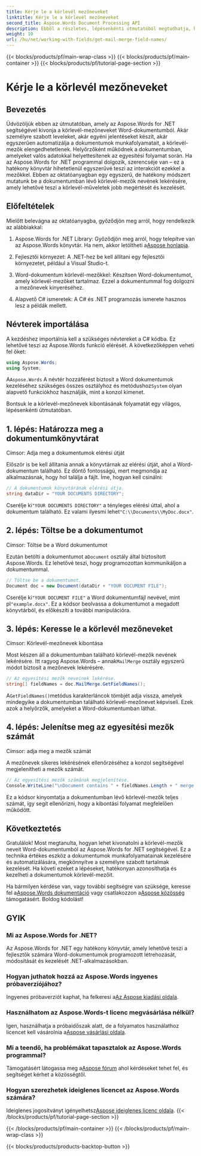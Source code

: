 ```yaml
---
title: Kérje le a körlevél mezőneveket
linktitle: Kérje le a körlevél mezőneveket
second_title: Aspose.Words Document Processing API
description: Ebből a részletes, lépésenkénti útmutatóból megtudhatja, hogyan vonhatja ki a körlevél-mezők neveit Word-dokumentumból az Aspose.Words for .NET használatával.
weight: 10
url: /hu/net/working-with-fields/get-mail-merge-field-names/
---
```


{{< blocks/products/pf/main-wrap-class >}}
{{< blocks/products/pf/main-container >}}
{{< blocks/products/pf/tutorial-page-section >}}

# Kérje le a körlevél mezőneveket

## Bevezetés

Üdvözöljük ebben az útmutatóban, amely az Aspose.Words for .NET segítségével kivonja a körlevél-mezőneveket Word-dokumentumból. Akár személyre szabott leveleket, akár egyéni jelentéseket készít, akár egyszerűen automatizálja a dokumentumok munkafolyamatait, a körlevél-mezők elengedhetetlenek. Helyőrzőként működnek a dokumentumban, amelyeket valós adatokkal helyettesítenek az egyesítési folyamat során. Ha az Aspose.Words for .NET programmal dolgozik, szerencséje van – ez a hatékony könyvtár hihetetlenül egyszerűvé teszi az interakciót ezekkel a mezőkkel. Ebben az oktatóanyagban egy egyszerű, de hatékony módszert mutatunk be a dokumentumban lévő körlevél-mezők nevének lekérésére, amely lehetővé teszi a körlevél-műveletek jobb megértését és kezelését.

## Előfeltételek

Mielőtt belevágna az oktatóanyagba, győződjön meg arról, hogy rendelkezik az alábbiakkal:

1.  Aspose.Words for .NET Library: Győződjön meg arról, hogy telepítve van az Aspose.Words könyvtár. Ha nem, akkor letöltheti a[Aspose honlapja](https://releases.aspose.com/words/net/).

2. Fejlesztői környezet: A .NET-hez be kell állítani egy fejlesztői környezetet, például a Visual Studio-t.

3. Word-dokumentum körlevél-mezőkkel: Készítsen Word-dokumentumot, amely körlevél-mezőket tartalmaz. Ezzel a dokumentummal fog dolgozni a mezőnevek kinyeréséhez.

4. Alapvető C# ismeretek: A C# és .NET programozás ismerete hasznos lesz a példák mellett.

## Névterek importálása

A kezdéshez importálnia kell a szükséges névtereket a C# kódba. Ez lehetővé teszi az Aspose.Words funkció elérését. A következőképpen veheti fel őket:

```csharp
using Aspose.Words;
using System;
```

 A`Aspose.Words` A névtér hozzáférést biztosít a Word dokumentumok kezeléséhez szükséges összes osztályhoz és metódushoz`System` olyan alapvető funkciókhoz használják, mint a konzol kimenet.

Bontsuk le a körlevél-mezőnevek kibontásának folyamatát egy világos, lépésenkénti útmutatóban.

## 1. lépés: Határozza meg a dokumentumkönyvtárat

Címsor: Adja meg a dokumentumok elérési útját

Először is be kell állítania annak a könyvtárnak az elérési útját, ahol a Word-dokumentum található. Ez döntő fontosságú, mert megmondja az alkalmazásnak, hogy hol találja a fájlt. Íme, hogyan kell csinálni:

```csharp
// A dokumentumok könyvtárának elérési útja.
string dataDir = "YOUR DOCUMENTS DIRECTORY";
```

 Cserélje ki`"YOUR DOCUMENTS DIRECTORY"` a tényleges elérési úttal, ahol a dokumentum található. Ez valami ilyesmi lehet`"C:\\Documents\\MyDoc.docx"`.

## 2. lépés: Töltse be a dokumentumot

Címsor: Töltse be a Word dokumentumot

 Ezután betölti a dokumentumot a`Document` osztály által biztosított Aspose.Words. Ez lehetővé teszi, hogy programozottan kommunikáljon a dokumentummal.

```csharp
// Töltse be a dokumentumot.
Document doc = new Document(dataDir + "YOUR DOCUMENT FILE");
```

 Cserélje ki`"YOUR DOCUMENT FILE"` a Word dokumentumfájl nevével, mint pl`"example.docx"`. Ez a kódsor beolvassa a dokumentumot a megadott könyvtárból, és előkészíti a további manipulációra.

## 3. lépés: Keresse le a körlevél mezőneveket

Címsor: Körlevél-mezőnevek kibontása

 Most készen áll a dokumentumban található körlevél-mezők nevének lekérésére. Itt ragyog Aspose.Words – annak`MailMerge` osztály egyszerű módot biztosít a mezőnevek lekérésére.

```csharp
// Az egyesítési mezők neveinek lekérése.
string[] fieldNames = doc.MailMerge.GetFieldNames();
```

 A`GetFieldNames()`metódus karakterláncok tömbjét adja vissza, amelyek mindegyike a dokumentumban található körlevél-mezőnevet képviseli. Ezek azok a helyőrzők, amelyeket a Word-dokumentumban láthat.

## 4. lépés: Jelenítse meg az egyesítési mezők számát

Címsor: adja meg a mezők számát

A mezőnevek sikeres lekérésének ellenőrzéséhez a konzol segítségével megjelenítheti a mezők számát.

```csharp
// Az egyesítési mezők számának megjelenítése.
Console.WriteLine("\nDocument contains " + fieldNames.Length + " merge fields.");
```

Ez a kódsor kinyomtatja a dokumentumban lévő körlevél-mezők teljes számát, így segít ellenőrizni, hogy a kibontási folyamat megfelelően működött.

## Következtetés

Gratulálok! Most megtanulta, hogyan lehet kivonatolni a körlevél-mezők neveit Word-dokumentumból az Aspose.Words for .NET segítségével. Ez a technika értékes eszköz a dokumentumok munkafolyamatainak kezelésére és automatizálására, megkönnyítve a személyre szabott tartalmak kezelését. Ha követi ezeket a lépéseket, hatékonyan azonosíthatja és kezelheti a dokumentumok körlevél-mezőit.

Ha bármilyen kérdése van, vagy további segítségre van szüksége, keresse fel a[Aspose.Words dokumentáció](https://reference.aspose.com/words/net/) vagy csatlakozzon a[Aspose közösség](https://forum.aspose.com/c/words/8) támogatásért. Boldog kódolást!

## GYIK

### Mi az Aspose.Words for .NET?
Az Aspose.Words for .NET egy hatékony könyvtár, amely lehetővé teszi a fejlesztők számára Word-dokumentumok programozott létrehozását, módosítását és kezelését .NET-alkalmazásokban.

### Hogyan juthatok hozzá az Aspose.Words ingyenes próbaverziójához?
 Ingyenes próbaverziót kaphat, ha felkeresi a[Az Aspose kiadási oldala](https://releases.aspose.com/).

### Használhatom az Aspose.Words-t licenc megvásárlása nélkül?
 Igen, használhatja a próbaidőszak alatt, de a folyamatos használathoz licencet kell vásárolnia a[Aspose vásárlási oldala](https://purchase.aspose.com/buy).

### Mi a teendő, ha problémákat tapasztalok az Aspose.Words programmal?
 Támogatásért látogassa meg a[Aspose fórum](https://forum.aspose.com/c/words/8) ahol kérdéseket tehet fel, és segítséget kérhet a közösségtől.

### Hogyan szerezhetek ideiglenes licencet az Aspose.Words számára?
 Ideiglenes jogosítványt igényelhetsz[Aspose ideiglenes licenc oldala](https://purchase.aspose.com/temporary-license/).
{{< /blocks/products/pf/tutorial-page-section >}}

{{< /blocks/products/pf/main-container >}}
{{< /blocks/products/pf/main-wrap-class >}}

{{< blocks/products/products-backtop-button >}}
